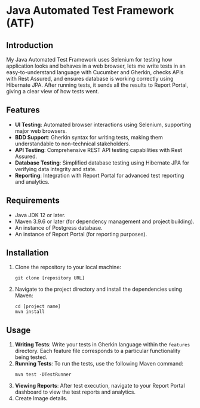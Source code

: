 # Java Automated Test Framework (ATF)

## Introduction

My Java Automated Test Framework uses Selenium for testing how application looks and behaves in a web browser, lets me
write tests in an easy-to-understand language with Cucumber and Gherkin, checks APIs with Rest Assured, and ensures
database is working correctly using Hibernate JPA. After running tests, it sends all the results to Report Portal,
giving a clear view of how tests went.

## Features

- **UI Testing**: Automated browser interactions using Selenium, supporting major web browsers.
- **BDD Support**: Gherkin syntax for writing tests, making them understandable to non-technical stakeholders.
- **API Testing**: Comprehensive REST API testing capabilities with Rest Assured.
- **Database Testing**: Simplified database testing using Hibernate JPA for verifying data integrity and state.
- **Reporting**: Integration with Report Portal for advanced test reporting and analytics.

## Requirements

- Java JDK 12 or later.
- Maven 3.9.6 or later (for dependency management and project building).
- An instance of Postgress database.
- An instance of Report Portal (for reporting purposes).

## Installation

1. Clone the repository to your local machine:
    ```
    git clone [repository URL]
    ```
2. Navigate to the project directory and install the dependencies using Maven:
    ```
    cd [project name]
    mvn install
    ```

## Usage

1. **Writing Tests**: Write your tests in Gherkin language within the `features` directory. Each feature file
   corresponds to a particular functionality being tested.
2. **Running Tests**: To run the tests, use the following Maven command:
    ```
    mvn test -DTestRunner
    ```
3. **Viewing Reports**: After test execution, navigate to your Report Portal dashboard to view the test reports and
   analytics.
4. Create Image details.
